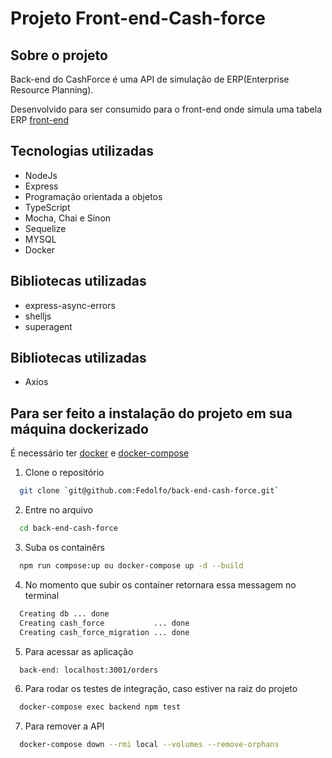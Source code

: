 # Projeto Front-end-Cash-force

## Sobre o projeto

Back-end do CashForce é uma API de simulação de ERP(Enterprise Resource Planning).

Desenvolvido para ser consumido para o front-end onde simula uma tabela ERP [front-end](https://github.com/Fedolfo/front-end-cash-force)

## Tecnologias utilizadas

* NodeJs
* Express
* Programação orientada a objetos
* TypeScript
* Mocha, Chai e Sinon
* Sequelize
* MYSQL
* Docker

## Bibliotecas utilizadas

* express-async-errors
* shelljs
* superagent

## Bibliotecas utilizadas

* Axios

## Para ser feito a instalação do projeto em sua máquina dockerizado

É necessário ter [docker](https://docs.docker.com/get-docker/) e [docker-compose](https://docs.docker.com/compose/install/)

1. Clone o repositório
```bash
  git clone `git@github.com:Fedolfo/back-end-cash-force.git`
```
2. Entre no arquivo
```bash
  cd back-end-cash-force
```
3. Suba os containêrs
```bash
  npm run compose:up ou docker-compose up -d --build
```
4. No momento que subir os container retornara essa messagem no terminal
```bash
  Creating db ... done
  Creating cash_force           ... done
  Creating cash_force_migration ... done
```
5. Para acessar as aplicação
```bash
  back-end: localhost:3001/orders
```
6. Para rodar os testes de integração, caso estiver na raiz do projeto
```bash
  docker-compose exec backend npm test
```
7. Para remover a API
```bash
  docker-compose down --rmi local --volumes --remove-orphans